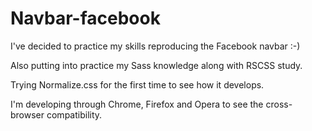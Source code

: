 # Navbar-facebook

I've decided to practice my skills reproducing the Facebook navbar :-)

Also putting into practice my Sass knowledge along with RSCSS study.

Trying Normalize.css for the first time to see how it develops.

I'm developing through Chrome, Firefox and Opera to see the cross-browser compatibility.
